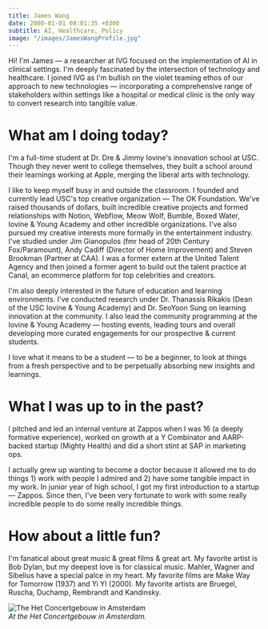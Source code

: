 ```yaml
---
title: James Wang
date: 2000-01-01 08:01:35 +0300
subtitle: AI, Healthcare, Policy
image: "/images/JamesWangProfile.jpg"
---
```


Hi! I'm James — a researcher at IVG focused on the implementation of AI in clinical settings. I'm deeply fascinated by the intersection of technology and healthcare. I joined IVG as I'm bullish on the violet teaming ethos of our approach to new technologies — incorporating a comprehensive range of stakeholders within settings like a hospital or medical clinic is the only way to convert research into tangible value.

# What am I doing today?

I'm a full-time student at Dr. Dre & Jimmy Iovine's innovation school at USC. Though they never went to college themselves, they built a school around their learnings working at Apple, merging the liberal arts with technology.

I like to keep myself busy in and outside the classroom. I founded and currently lead USC's top creative organization — The OK Foundation. We've raised thousands of dollars, built incredible creative projects and formed relationships with Notion, Webflow, Meow Wolf, Bumble, Boxed Water, Iovine & Young Academy and other incredible organizations. I've also pursued my creative interests more formally in the entertainment industry. I've studied under Jim Gianopulos (fmr head of 20th Century Fox/Paramount), Andy Cadiff (Director of Home Improvement) and Steven Brookman (Partner at CAA). I was a former extern at the United Talent Agency and then joined a former agent to build out the talent practice at Canal, an ecommerce platform for top celebrities and creators.

I'm also deeply interested in the future of education and learning environments. I've conducted research under Dr. Thanassis Rikakis (Dean of the USC Iovine & Young Academy) and Dr. SeoYoon Sung on learning innovation at the community. I also lead the community programming at the Iovine & Young Academy — hosting events, leading tours and overall developing more curated engagements for our prospective & current students.

I love what it means to be a student — to be a beginner, to look at things from a fresh perspective and to be perpetually absorbing new insights and learnings.

# What I was up to in the past?

I pitched and led an internal venture at Zappos when I was 16 (a deeply formative experience), worked on growth at a Y Combinator and AARP-backed startup (Mighty Health) and did a short stint at SAP in marketing ops.

I actually grew up wanting to become a doctor because it allowed me to do things 1) work with people I admired and 2) have some tangible impact in my work. In junior year of high school, I got my first introduction to a startup — Zappos. Since then, I've been very fortunate to work with some really incredible people to do some really incredible things.

# How about a little fun?

I'm fanatical about great music & great films & great art. My favorite artist is Bob Dylan, but my deepest love is for classical music. Mahler, Wagner and Sibelius have a special palce in my heart. My favorite films are Make Way for Tomorrow (1937) and Yi YI (2000). My favorite artists are Bruegel, Ruscha, Duchamp, Rembrandt and Kandinsky.

<div class="gallery-box">
  <div class="gallery">
    <img src="/images/adventures/concertgebouw.jpg" loading="lazy" alt="The Het Concertgebouw in Amsterdam">
  </div>
  <em>At the Het Concertgebouw in Amsterdam.</em>
</div>
